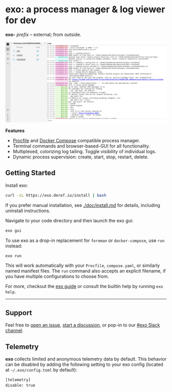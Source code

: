 # exo: a process manager & log viewer for dev

**exo-** _prefix_ – external; from outside.

![The Exo GUI](https://github.com/deref/exo/blob/main/doc/screenshot-light.png?raw=true)

**Features**

- [Procfile](./doc/procfiles.md) and [Docker Compose](./doc/compose.md) compatible process manager.
- Terminal commands and browser-based-GUI for all functionality.
- Multiplexed, colorizing log tailing. Toggle visibility of individual logs.
- Dynamic process supervision: create, start, stop, restart, delete.

## Getting Started

Install exo:

```bash
curl -sL https://exo.deref.io/install | bash
```

If you prefer manual installation, see [./doc/install.md](./doc/install.md) for
details, including uninstall instructions.

Navigate to your code directory and then launch the exo gui:

```bash
exo gui
```

To use exo as a drop-in replacement for `foreman` or `docker-compose`, use
`run` instead:

```bash
exo run
```

This will work automatically with your `Procfile`, `compose.yaml`, or similarly
named manifest files. The `run` command also accepts an explicit filename, if
you have multiple configurations to choose from.

For more, checkout the [exo guide](./doc/guide.md) or consult the
builtin help by running `exo help`.

---

## Support

Feel free to [open an issue](https://github.com/deref/exo/issues),
[start a discussion](https://github.com/deref/exo/discussions), or pop-in to our
[#exo Slack channel](https://join.slack.com/t/deref-community/shared_invite/zt-tu8arun7-qqpVcTe3IDHjpSG_TrSaBQ).

## Telemetry

**exo** collects limited and anonymous telemetry data by default. This behavior
can be disabled by adding the following setting to your exo config (located at
`~/.exo/config.toml` by default):

```bash
[telemetry]
disable: true
```


